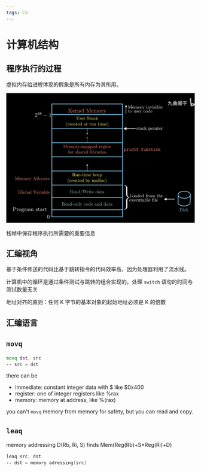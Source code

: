 ```yaml
---
tags: CS
---
```

# 计算机结构

## 程序执行的过程

虚拟内存给进程体现的假象是所有内存为其所用。

![img](../../attachments/vm.png)

栈帧中保存程序执行所需要的重要信息

## 汇编视角

基于条件传送的代码比基于跳转指令的代码效率高，因为处理器利用了流水线。

计算机中的循环是通过条件测试与跳转的组合实现的。处理 `switch` 语句的时间与测试数量无关

地址对齐的原则：任何 K 字节的基本对象的起始地址必须是 K 的倍数

## 汇编语言

## `movq`

```asm
movq dst, src
-- src = dst
```

there can be

- immediate: constant integer data with $ like $0x400
- register: one of integer registers like %rax
- memory: memory at address, like %(rax)

you can't `movq` memory from memory for safety, but you can read and copy.

## `leaq`

memory addressing D(Rb, Ri, S) finds Mem(Reg(Rb)+S\*Reg(Ri)+D)

```asm
leaq src, dst
-- dst = memory adressing(src)
```
